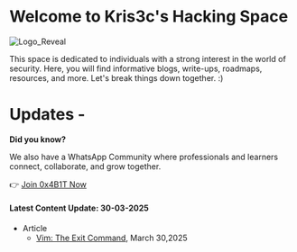 # Welcome to Kris3c's Hacking Space 

![Logo_Reveal](https://github.com/kris3c/kris3c.github.io/assets/128035061/fa29d69d-5e46-4f48-9c08-679a3055df0a)

This space is dedicated to individuals with a strong interest in the world of security. Here, you will find informative blogs, write-ups, roadmaps, resources, and more. Let's break things down together. :)

# Updates - 

**Did you know?**  
  
We also have a WhatsApp Community where professionals and learners connect, collaborate, and grow together.  
  
👉 [Join 0x4B1T Now](https://chat.whatsapp.com/HOJpyncUr558i7hYtNZeer)

#### Latest Content Update: 30-03-2025

- Article
  - [Vim: The Exit Command](https://kris3c.github.io/article/vim-the-exit-command), March 30,2025

